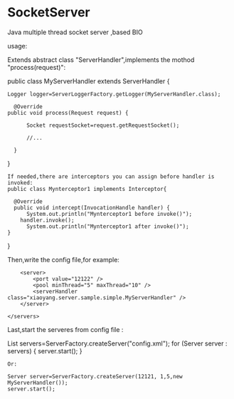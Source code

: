 # SocketServer
Java  multiple thread socket server ,based BIO

usage:

  Extends abstract class "ServerHandler",implements the mothod "process(request)":

  public class MyServerHandler extends ServerHandler {
	
  	Logger logger=ServerLoggerFactory.getLogger(MyServerHandler.class);

	  @Override
  	public void process(Request request) {
	
		  Socket requestSocket=request.getRequestSocket();
		
		  //...
		
	  }

  }
	
	If needed,there are interceptors you can assign before handler is invoked:
	public class Mynterceptor1 implements Interceptor{

	  @Override
	  public void intercept(InvocationHandle handler) {
		  System.out.println("Mynterceptor1 before invoke()");
	    handler.invoke();
		  System.out.println("Mynterceptor1 after invoke()");
  	}
	
  }
  
  
Then,write the config file,for example:

<?xml version="1.0" encoding="UTF-8"?>
<config>
	<log-config  file="d:\log.txt" level="INFO" />
	<servers>
  		<server>
  			<port value="12121" />
  			<pool minThread="1" maxThread="10" />
  			<interceptors>
  				<interceptor class="xiaoyang.server.sample.simple.Mynterceptor1" />
  				<interceptor class="xiaoyang.server.sample.simple.Mynterceptor2" />
  			</interceptors>
  			<serverHandler class="xiaoyang.server.sample.simple.MyServerHandler" />
  		</server>
  	 
  		<server>
  			<port value="12122" />
  			<pool minThread="5" maxThread="10" />
  			<serverHandler class="xiaoyang.server.sample.simple.MyServerHandler" />
  		</server>
  		
  	</servers>
	
  </config>
  
  
  Last,start the serveres from config file :

  List<Server> servers=ServerFactory.createServer("config.xml");
	for (Server server : servers) {
			server.start();
	}
	
	Or:
	
	Server server=ServerFactory.createServer(12121, 1,5,new MyServerHandler());
	server.start();
	
